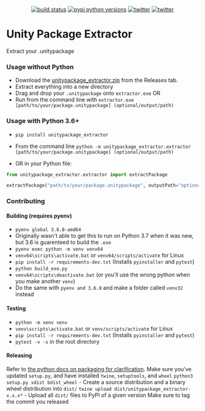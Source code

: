 <p align="center">
    <a href="https://travis-ci.org/Cobertos/unitypackage_extractor" target="_blank"><img alt="build status" src="https://travis-ci.org/Cobertos/unitypackage_extractor.svg?branch=master"></a>
    <a href="https://pypi.org/project/unitypackage_extractor/" target="_blank"><img alt="pypi python versions" src="https://img.shields.io/pypi/pyversions/unitypackage_extractor.svg"></a>
    <a href="https://twitter.com/cobertos" target="_blank"><img alt="twitter" src="https://img.shields.io/badge/twitter-%40cobertos-0084b4.svg"></a>
    <a href="https://cobertos.com" target="_blank"><img alt="twitter" src="https://img.shields.io/badge/website-cobertos.com-888888.svg"></a>
</p>

# Unity Package Extractor


Extract your .unitypackage

### Usage without Python

* Download the [unitypackage_extractor.zip](https://github.com/Cobertos/unitypackage_extractor/releases/tag/0.5.1) from the Releases tab.
* Extract everything into a new directory
* Drag and drop your `.unitypackage` onto `extractor.exe` OR
* Run from the command line with `extractor.exe [path/to/your/package.unitypackage] (optional/output/path)`

### Usage with Python 3.6+

* `pip install unitypackage_extractor`

* From the command line `python -m unitypackage_extractor.extractor [path/to/your/package.unitypackage] (optional/output/path)`

* OR in your Python file:
```python
from unitypackage_extractor.extractor import extractPackage

extractPackage("path/to/your/package.unitypackage", outputPath="optional/output/path")
```

### Contributing
#### Building (requires pyenv)
* `pyenv global 3.6.8-amd64`
 * Originally wasn't able to get this to run on Python 3.7 when it was new, but 3.6 is guarenteed to build the `.exe`
* `pyenv exec python -m venv venv64`
* `venv64\scripts\activate.bat` or `venv64/scripts/activate` for Linux
* `pip install -r requirements-dev.txt` (Installs `pyinstaller` and `pytest`)
* `python build_exe.py`
* `venv64\scripts\deactivate.bat` (or you'll use the wrong python when you make another `venv`)
* Do the same with `pyenv and 3.6.8` and make a folder called `venv32` instead

#### Testing
* `python -m venv venv`
* `venv\scripts\activate.bat` or `venv/scripts/activate` for Linux
* `pip install -r requirements-dev.txt` (Installs `pyinstaller` and `pytest`)
* `pytest -v -s` in the root directory

#### Releasing
Refer to [the python docs on packaging for clarification](https://packaging.python.org/tutorials/packaging-projects/).
Make sure you've updated `setup.py`, and have installed `twine`, `setuptools`, and `wheel`
`python3 setup.py sdist bdist_wheel` - Create a source distribution and a binary wheel distribution into `dist/`
`twine upload dist/unitypackage_extractor-x.x.x*` - Upload all `dist/` files to PyPI of a given version
Make sure to tag the commit you released